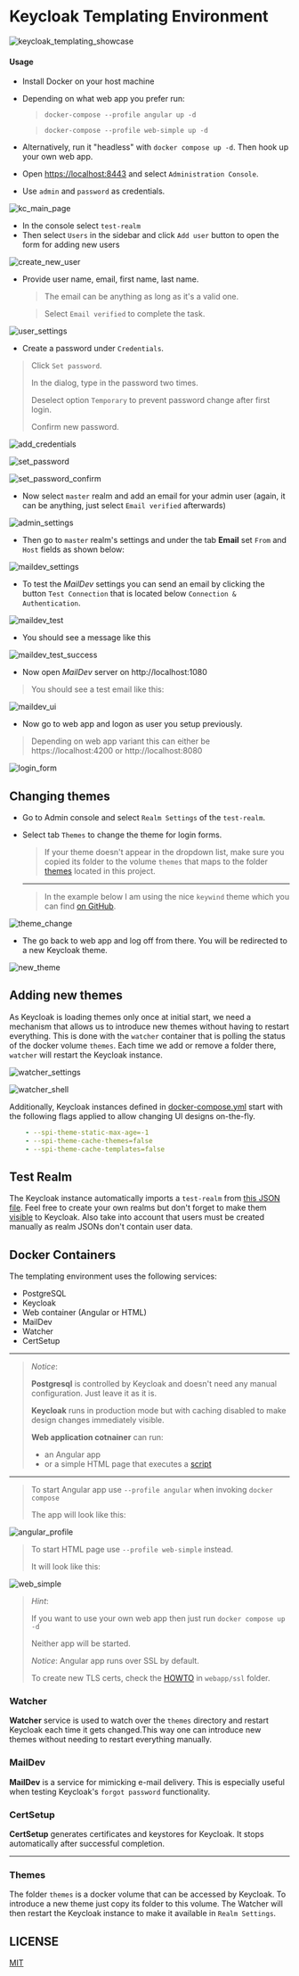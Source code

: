 # Keycloak Templating Environment

![keycloak_templating_showcase](./gifs/keycloak_templating_showcase.gif)

#### Usage

* Install Docker on your host machine
* Depending on what web app you prefer run:
   > `docker-compose --profile angular up -d`

   > `docker-compose --profile web-simple up -d`
   
* Alternatively, run it "headless" with `docker compose up -d`. Then hook up your own web app.
* Open [https://localhost:8443](https://localhost:8443) and select `Administration Console`.
* Use `admin` and `password` as credentials.

![kc_main_page](images/kc_main_page.png)

* In the console select `test-realm`
* Then select `Users` in the sidebar and click `Add user` button to open the form for adding new users

![create_new_user](./images/create_new_user.png) 

* Provide user name, email, first name, last name.
  > The email can be anything as long as it's a valid one.

  > Select `Email verified` to complete the task.

![user_settings](images/add_new_user.png)

* Create a password under `Credentials`.
> Click `Set password`.
> 
> In the dialog, type in the password two times.
> 
> Deselect option `Temporary` to prevent password change after first login.
>
> Confirm new password.
  
![add_credentials](images/add_credentials.png)

![set_password](images/set_password.png)

![set_password_confirm](images/set_password_confirm.png)

* Now select `master` realm and add an email for your admin user (again, it can be anything, just select `Email verified` afterwards)

![admin_settings](images/admin_settings.png)
  
* Then go to `master` realm's settings and under the tab **Email** set `From` and `Host` fields as shown below:

![maildev_settings](images/maildev_settings.png)

* To test the *MailDev* settings you can send an email by clicking the button `Test Connection` that is located below `Connection & Authentication`.

![maildev_test](images/maildev_test.png)

* You should see a message like this

![maildev_test_success](images/maildev_test_success.png)

* Now open *MailDev* server on http://localhost:1080
> You should see a test email like this:

![maildev_ui](images/maildev_ui.png)

* Now go to web app and logon as user you setup previously.
> Depending on web app variant this can either be https://localhost:4200 or http://localhost:8080

![login_form](./images/login_form.png)

## Changing themes

* Go to Admin console and select `Realm Settings` of the `test-realm`.
* Select tab `Themes` to change the theme for login forms.
  
  > If your theme doesn't appear in the dropdown list, make sure you copied its folder to the volume `themes` that maps to the folder [themes](./themes/) located in this project.
  ---
  > In the example below I am using the nice `keywind` theme which you can find [on GitHub](https://github.com/lukin/keywind).

![theme_change](images/theme_change.png)

* The go back to web app and log off from there. You will be redirected to a new Keycloak theme.

![new_theme](images/new_theme.png)

## Adding new themes

As Keycloak is loading themes only once at initial start, we need a mechanism that allows us to introduce new themes without having to restart everything. This is done with the `watcher` container that is polling the status of the docker volume `themes`. Each time we add or remove a folder there, `watcher` will restart the Keycloak instance.

![watcher_settings](images/watcher_settings.png)

![watcher_shell](images/watcher_shell.png)

Additionally, Keycloak instances defined in [docker-compose.yml](docker-compose.yml) start with the following flags applied to allow changing UI designs on-the-fly.

```yaml
    - --spi-theme-static-max-age=-1
    - --spi-theme-cache-themes=false
    - --spi-theme-cache-templates=false
```
## Test Realm

The Keycloak instance automatically imports a `test-realm` from [this JSON file](./import/test-realm.json). Feel free to create your own realms but don't forget to make them [visible](https://github.com/brakmic/Keycloak_Templating_Environment/blob/main/docker-compose.yml#L56) to Keycloak. Also take into account that users must be created manually as realm JSONs don't contain user data.

## Docker Containers

The templating environment uses the following services:

* PostgreSQL
* Keycloak
* Web container (Angular or HTML)
* MailDev
* Watcher
* CertSetup
---

> *Notice*: 
> 
> **Postgresql** is controlled by Keycloak and doesn't need any manual configuration. Just leave it as it is.
> 
> **Keycloak** runs in production mode but with caching disabled to make design changes immediately visible.
>
> **Web application cotnainer** can run: 
> * an Angular app
> * or a simple HTML page that executes a [script](./web-app_simple/kc-client.js)
---
> To start Angular app use `--profile angular` when invoking `docker compose`
> 
> The app will look like this:

![angular_profile](images/angular_profile.png)

> To start HTML page use `--profile web-simple` instead.
>
> It will look like this:

![web_simple](images/web-simple.png)

> *Hint*:
>  
> If you want to use your own web app then just run `docker compose up -d`
>
> Neither app will be started.
>
> *Notice*: Angular app runs over SSL by default.
>
> To create new TLS certs, check the [HOWTO](./web-app/ssl/HOWTO.md) in `webapp/ssl` folder.

### Watcher

**Watcher** service is used to watch over the `themes` directory and restart Keycloak each time it gets changed.This way one can introduce new themes without needing to restart everything manually.

### MailDev

**MailDev** is a service for mimicking e-mail delivery. This is especially useful when testing Keycloak's `forgot password` functionality.


### CertSetup

**CertSetup** generates certificates and keystores for Keycloak. It stops automatically after successful completion.

---

### Themes

The folder `themes` is a docker volume that can be accessed by Keycloak. To introduce a new theme just copy its folder to this volume. The Watcher will then restart the Keycloak instance to make it available in `Realm Settings`.

## LICENSE
[MIT](./LICENSE)
